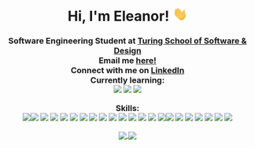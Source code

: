 <h1 align='center'>Hi, I'm Eleanor! <img src="https://raw.githubusercontent.com/ABSphreak/ABSphreak/master/gifs/Hi.gif" width="30px"></h1>


<h3 align='center'>
Software Engineering Student at <a href='https://turing.edu'>Turing School of Software & Design</a><br>
Email me <a href='mailto: ellie.ruth@me.com'>here!</a><br>
Connect with me on <a href='https://www.linkedin.com/in/eleanorgruth/'>LinkedIn</a>

<br>
Currently learning: <br>  <img src="https://camo.githubusercontent.com/9e98eab478e098342c2933b383b774088b092bff05174f33637fa6307253e8ee/68747470733a2f2f696d672e736869656c64732e696f2f62616467652f547970655363726970742d3331373843363f7374796c653d666f722d7468652d6261646765266c6f676f3d74797065736372697074266c6f676f436f6c6f723d7768697465"> <img src="https://camo.githubusercontent.com/c4d27f601630fd54285679364d15a1345533e6774769d0c1c88018660ebb09d6/68747470733a2f2f696d672e736869656c64732e696f2f62616467652f5374796c656420436f6d706f6e656e74732d4442373039333f7374796c653d666f722d7468652d6261646765266c6f676f3d7374796c6564636f6d706f6e656e7473266c6f676f436f6c6f723d7768697465">
<img
src="https://img.shields.io/badge/Redux-593D88?style=for-the-badge&logo=redux&logoColor=white">
  <br>

Skills: <br>
<img src="https://camo.githubusercontent.com/9d07c04bdd98c662d5df9d4e1cc1de8446ffeaebca330feb161f1fb8e1188204/68747470733a2f2f696d672e736869656c64732e696f2f62616467652f4a6176615363726970742d4637444631453f7374796c653d666f722d7468652d6261646765266c6f676f3d6a617661736372697074266c6f676f436f6c6f723d626c61636b"><img src="https://camo.githubusercontent.com/d63d473e728e20a286d22bb2226a7bf45a2b9ac6c72c59c0e61e9730bfe4168c/68747470733a2f2f696d672e736869656c64732e696f2f62616467652f48544d4c352d4533344632363f7374796c653d666f722d7468652d6261646765266c6f676f3d68746d6c35266c6f676f436f6c6f723d7768697465"> <img src="https://camo.githubusercontent.com/3a0f693cfa032ea4404e8e02d485599bd0d192282b921026e89d271aaa3d7565/68747470733a2f2f696d672e736869656c64732e696f2f62616467652f435353332d3135373242363f7374796c653d666f722d7468652d6261646765266c6f676f3d63737333266c6f676f436f6c6f723d7768697465"> <img src="https://camo.githubusercontent.com/268ac512e333b69600eb9773a8f80b7a251f4d6149642a50a551d4798183d621/68747470733a2f2f696d672e736869656c64732e696f2f62616467652f52656163742d3230323332413f7374796c653d666f722d7468652d6261646765266c6f676f3d7265616374266c6f676f436f6c6f723d363144414642"> <img src="https://camo.githubusercontent.com/aeffefeba25f5d23abafbbb2e919cd6be737f5914ba660813cdd2c0ddad12b9f/68747470733a2f2f696d672e736869656c64732e696f2f62616467652f526561637420526f757465722d4341343234353f7374796c653d666f722d7468652d6261646765266c6f676f3d7265616374726f75746572266c6f676f436f6c6f723d7768697465"> <img src="https://camo.githubusercontent.com/9d5e7635ce939d72856fb0d2abaff028b23b4b848170d8d227662332db50999a/68747470733a2f2f696d672e736869656c64732e696f2f62616467652f457870726573732d4646464646463f7374796c653d666f722d7468652d6261646765266c6f676f3d65787072657373266c6f676f436f6c6f723d303030303030">  <img src="https://camo.githubusercontent.com/a1eae878fdd3d1c1b687992ca74e5cac85f4b68e60a6efaa7bc8dc9883b71229/68747470733a2f2f696d672e736869656c64732e696f2f62616467652f4e6f64652e6a732d3333393933333f7374796c653d666f722d7468652d6261646765266c6f676f3d6e6f6465646f746a73266c6f676f436f6c6f723d7768697465"> <img src="https://camo.githubusercontent.com/55037e0ff8e2c9df84ad631c3d0443a7316776ede7459a5872ccb336d7df2781/68747470733a2f2f696d672e736869656c64732e696f2f62616467652f6e706d2d4342333833373f7374796c653d666f722d7468652d6261646765266c6f676f3d6e706d266c6f676f436f6c6f723d7768697465"> <img src="https://camo.githubusercontent.com/89c8d004671c2e98b238442d0a79401aeb7a612c69f3a337baa0a3435a65b676/68747470733a2f2f696d672e736869656c64732e696f2f62616467652f437970726573732d3137323032433f7374796c653d666f722d7468652d6261646765266c6f676f3d63797072657373266c6f676f436f6c6f723d7768697465"> <img src="https://camo.githubusercontent.com/6fe498dfa70e4536cc46563b07b45425937dffc1cd5433771cdd0a4770928cac/68747470733a2f2f696d672e736869656c64732e696f2f62616467652f4d6f6368612d3844363734383f7374796c653d666f722d7468652d6261646765266c6f676f3d4d6f636861266c6f676f436f6c6f723d7768697465"> <img src="https://camo.githubusercontent.com/8158b1ed15168e11387398cd4e33636726e9bfc6e7b7241f232b5ed76d619698/68747470733a2f2f696d672e736869656c64732e696f2f62616467652f436861692d4133303730313f7374796c653d666f722d7468652d6261646765266c6f676f3d63686169266c6f676f436f6c6f723d7768697465"> <img src="https://camo.githubusercontent.com/63a19e31adba33e5da62633aafde47c11d400ba5b8fb055d7c98774c0243efd0/68747470733a2f2f696d672e736869656c64732e696f2f62616467652f6769746875622d3138313731372e7376673f7374796c653d666f722d7468652d6261646765266c6f676f3d676974687562266c6f676f436f6c6f723d7768697465"> <img src="https://camo.githubusercontent.com/e51ce283337074d916f58ce83728fb4a26c8fdcc28adcd01a8a7afca0226459f/68747470733a2f2f696d672e736869656c64732e696f2f62616467652f6769742d4630353033322e7376673f7374796c653d666f722d7468652d6261646765266c6f676f3d676974266c6f676f436f6c6f723d7768697465"> <img src="https://camo.githubusercontent.com/5475a7b9ae0ed069807a0f190621a9b5973c938420af1623836cde755feed24b/68747470733a2f2f696d672e736869656c64732e696f2f62616467652f56535f436f64652d3030374143433f7374796c653d666f722d7468652d6261646765266c6f676f3d76697375616c25323073747564696f253230636f6465266c6f676f436f6c6f723d7768697465"> <img src="https://camo.githubusercontent.com/3f0e26b0951bab845a1bb9a7198ecca0da272e462921b6edd85879f3673b6927/68747470733a2f2f696d672e736869656c64732e696f2f62616467652f506f73746d616e2d4646364333373f7374796c653d666f722d7468652d6261646765266c6f676f3d706f73746d616e266c6f676f436f6c6f723d7768697465"><img src="https://camo.githubusercontent.com/53d67397f08f5822ff545d1d701e8b427c36f9d3578f89ec49c9df25d1b1ea58/68747470733a2f2f696d672e736869656c64732e696f2f62616467652f536c61636b2d3441313534422e7376673f267374796c653d666f722d7468652d6261646765266c6f676f3d736c61636b266c6f676f436f6c6f723d7768697465"> <img src="https://camo.githubusercontent.com/2ee65481729c4855d7d7c6bbb675f89546cc0476cbb6b047422c151deb913bb1/68747470733a2f2f696d672e736869656c64732e696f2f62616467652f4f4f502532302d4544443031362e7376673f267374796c653d666f722d7468652d6261646765266c6f676f3d4f4f50266c6f676f436f6c6f723d626c61636b"> <img src="https://camo.githubusercontent.com/f54148fa354ee0e0fb6ca8989b40142032a203775d3ab90d587e7d96aec72aa1/68747470733a2f2f696d672e736869656c64732e696f2f62616467652f5444442532302d3645454538302e7376673f267374796c653d666f722d7468652d6261646765266c6f676f3d544444266c6f676f436f6c6f723d626c61636b"> <img src="https://camo.githubusercontent.com/9119c87d83452593c555e8cab9d778e870f51bcec25046ebfad7939a90efafd0/68747470733a2f2f696d672e736869656c64732e696f2f62616467652f4147494c452532302d3241383245322e7376673f267374796c653d666f722d7468652d6261646765266c6f676f3d4147494c45266c6f676f436f6c6f723d7768697465"> <img src="https://camo.githubusercontent.com/f8ffb76eca320dbae51691a17f80c092fa16897ef1f188a76dce42aca079cf81/68747470733a2f2f696d672e736869656c64732e696f2f62616467652f5245535466756c20415049732532302d4144353145302e7376673f267374796c653d666f722d7468652d6261646765266c6f676f3d4147494c45266c6f676f436f6c6f723d7768697465"> <img src="https://camo.githubusercontent.com/9ee953f7711f11632a4e310daa06ed9a79eae01c35029ea4b7f842c2782c6a51/68747470733a2f2f696d672e736869656c64732e696f2f62616467652f55582f55492532302d3231323232342e7376673f267374796c653d666f722d7468652d6261646765266c6f676f3d4147494c45266c6f676f436f6c6f723d7768697465"> <img src="https://camo.githubusercontent.com/f22670cf49adf87ac44edd4e62d920f7b41363a530b6526a75d4077a53925b2d/68747470733a2f2f696d672e736869656c64732e696f2f62616467652f526573706f6e736976652044657369676e2532302d4341343234352e7376673f267374796c653d666f722d7468652d6261646765266c6f676f3d4147494c45266c6f676f436f6c6f723d7768697465">
</h3>

<div align="center">
  <a href="https://github.com/anuraghazra/github-readme-stats">
    <img align="center" height="160em" src="https://github-readme-stats.vercel.app/api?username=eleanorgruth&show_icons=true&theme=dark&hide_border=true"/>
  </a>
  <a href="https://github.com/anuraghazra/github-readme-stats">
    <img align="center" height="160em" src="https://github-readme-stats.vercel.app/api/top-langs/?username=eleanorgruth&layout=compact&theme=dark&hide_border=true"/>
  </a>
</div>
